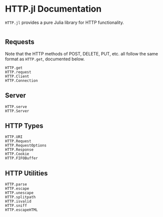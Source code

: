 # HTTP.jl Documentation

`HTTP.jl` provides a pure Julia library for HTTP functionality.

```@contents
```

## Requests
Note that the HTTP methods of POST, DELETE, PUT, etc. all follow the same format as `HTTP.get`, documented below.
```@docs
HTTP.get
HTTP.request
HTTP.Client
HTTP.Connection
```

## Server
```@docs
HTTP.serve
HTTP.Server
```

## HTTP Types
```@docs
HTTP.URI
HTTP.Request
HTTP.RequestOptions
HTTP.Response
HTTP.Cookie
HTTP.FIFOBuffer
```

## HTTP Utilities
```@docs
HTTP.parse
HTTP.escape
HTTP.unescape
HTTP.splitpath
HTTP.isvalid
HTTP.sniff
HTTP.escapeHTML
```

